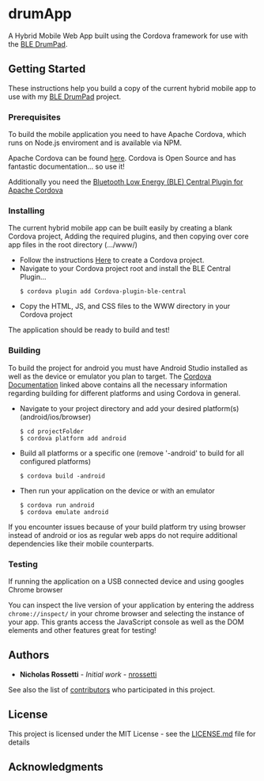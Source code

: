 # drumApp
A Hybrid Mobile Web App built using the Cordova framework for use with the [BLE DrumPad](https://github.com/nrossetti/BLE_drumPad).

## Getting Started

These instructions help you build a copy of the current hybrid mobile app to use with my [BLE DrumPad](https://github.com/nrossetti/BLE_drumPad) project.

### Prerequisites

To build the mobile application you need to have Apache Cordova, which runs on Node.js enviroment and is available via NPM.

Apache Cordova can be found [here](https://cordova.apache.org/).
Cordova is Open Source and has fantastic documentation... so use it!

Additionally you need the [Bluetooth Low Energy (BLE) Central Plugin for Apache Cordova](https://github.com/don/cordova-plugin-ble-central) 

### Installing

The current hybrid mobile app can be built easily by creating a blank Cordova project, Adding the required plugins, and then copying over core app files in the root directory (.../www/) 

* Follow the instructions [Here](https://cordova.apache.org/docs/en/latest/guide/cli/index.html) to create a Cordova project.
* Navigate to your Cordova project root and install the BLE Central Plugin...
  ```
  $ cordova plugin add Cordova-plugin-ble-central
  ```
* Copy the HTML, JS, and CSS files to the WWW directory in your Cordova project

The application should be ready to build and test!

### Building

To build the project for android you must have Android Studio installed as well as the device or emulator you plan to target.
The [Cordova Documentation](https://cordova.apache.org/docs/en/latest/guide/cli/index.html) linked above contains all the necessary information regarding building for different platforms and using Cordova in general.

* Navigate to your project directory and add your desired platform(s) (android/ios/browser)
  ```
  $ cd projectFolder
  $ cordova platform add android
  ```
* Build all platforms or a specific one (remove '-android' to build for all configured platforms)
  ```
  $ cordova build -android 
  ```
* Then run your application on the device or with an emulator
  ```
  $ cordova run android
  $ cordova emulate android
  ```
  
If you encounter issues because of your build platform try using browser instead of android or ios as regular web apps do not require additional dependencies like their mobile counterparts.

### Testing 

If running the application on a USB connected device and using googles Chrome browser

You can inspect the live version of your application by entering the address ```chrome://inspect/``` in your chrome browser and selecting the instance of your app.
This grants access the JavaScript console as well as the DOM elements and other features great for testing!

## Authors

* **Nicholas Rossetti** - *Initial work* - [nrossetti](https://github.com/nrossetti)

See also the list of [contributors](https://github.com/nrossetti/drumApp/contributors) who participated in this project.

## License

This project is licensed under the MIT License - see the [LICENSE.md](LICENSE.md) file for details

## Acknowledgments
<!--
* Hat tip to anyone whose code was used
* Inspiration
* etc
--!>
